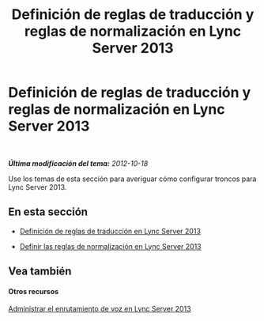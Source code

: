 ﻿---
title: Definición de reglas de traducción y reglas de normalización en Lync Server 2013
TOCTitle: Definición de reglas de traducción y reglas de normalización en Lync Server 2013
ms:assetid: a22e4804-8802-42b1-a1b1-be42f85b3d46
ms:mtpsurl: https://technet.microsoft.com/es-es/library/JJ688159(v=OCS.15)
ms:contentKeyID: 49889509
ms.date: 01/07/2017
mtps_version: v=OCS.15
ms.translationtype: HT
---

# Definición de reglas de traducción y reglas de normalización en Lync Server 2013

 

_**Última modificación del tema:** 2012-10-18_

Use los temas de esta sección para averiguar cómo configurar troncos para Lync Server 2013.

## En esta sección

  - [Definición de reglas de traducción en Lync Server 2013](lync-server-2013-defining-translation-rules.md)

  - [Definir las reglas de normalización en Lync Server 2013](lync-server-2013-defining-normalization-rules.md)

## Vea también

#### Otros recursos

[Administrar el enrutamiento de voz en Lync Server 2013](lync-server-2013-managing-voice-routing.md)

